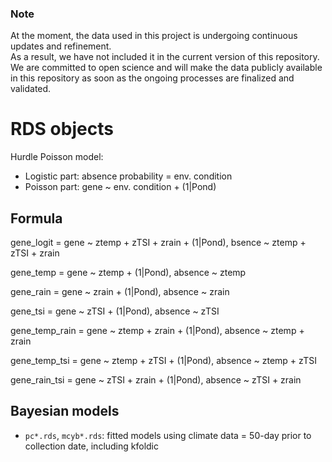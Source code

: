 ### Note 
At the moment, the data used in this project is undergoing continuous updates and refinement.  
As a result, we have not included it in the current version of this repository.  
We are committed to open science and will make the data publicly available in this repository as soon as the ongoing processes are finalized and validated.  


# RDS objects
Hurdle Poisson model:  
+ Logistic part: absence probability = env. condition  
+ Poisson part: gene ~ env. condition + (1|Pond)  

## Formula
gene_logit = gene ~ ztemp + zTSI + zrain + (1|Pond),
	 bsence ~ ztemp + zTSI + zrain

gene_temp = gene ~ ztemp + (1|Pond),
         absence ~ ztemp

gene_rain = gene ~ zrain + (1|Pond),
         absence ~ zrain

gene_tsi = gene ~ zTSI + (1|Pond),
        absence ~ zTSI

gene_temp_rain = gene ~ ztemp + zrain + (1|Pond),
	    absence ~ ztemp + zrain

gene_temp_tsi = gene ~ ztemp + zTSI + (1|Pond),
	   absence ~ ztemp + zTSI

gene_rain_tsi = gene ~ zTSI + zrain + (1|Pond),
	   absence ~ zTSI + zrain


## Bayesian models
- `pc*.rds`, `mcyb*.rds`: fitted models using climate data = 50-day prior to collection date, including kfoldic  


